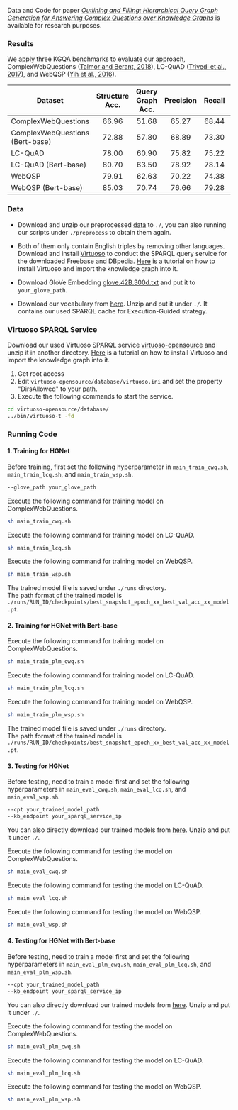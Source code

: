 Data and Code for paper [*Outlining and Filling: Hierarchical Query Graph Generation for Answering Complex Questions over Knowledge Graphs*](https://arxiv.org/abs/2111.00732) is available for research purposes.

### Results
We apply three KGQA benchmarks to evaluate our approach, ComplexWebQuestions ([Talmor and Berant, 2018](https://aclanthology.org/N18-1059.pdf)), LC-QuAD ([Trivedi et al., 2017](https://link.springer.com/chapter/10.1007/978-3-319-68204-4_22)), and WebQSP ([Yih et al., 2016](https://aclanthology.org/P16-2033/)).

| **Dataset**         | Structure Acc. | Query Graph Acc.|  Precision | Recall | F1-score | Hit@1 |
| ------------------- | :------------: | :-------------: | :--------: | :----: | :------: | :---: |
|ComplexWebQuestions  |  66.96         | 51.68           | 65.27      | 68.44  |  64.95   | 65.25 |
|ComplexWebQuestions (Bert-base)  |  72.88        | 57.80           | 68.89      | 73.30  |  68.88   | 68.80 |
|LC-QuAD              |  78.00         | 60.90           | 75.82      | 75.22  |  75.10   | 76.00 |
|LC-QuAD (Bert-base)          |  80.70         | 63.50           | 78.92      | 78.14  |  78.13   | 78.70 |
|WebQSP               |  79.91         | 62.63           | 70.22      | 74.38  |  70.61   | 70.37 |
|WebQSP (Bert-base)              |  85.03         | 70.74           | 76.66      | 79.28  |  76.62   | 76.92 |




### Data
* Download and unzip our preprocessed [data](https://drive.google.com/file/d/15Ux-zn1xYEh-iVFHudHc6044NYWRfcgN/view?usp=sharing) to `./`, you can also running our scripts under `./preprocess` to obtain them again.
  
* Both of them only contain English triples by removing other languages. Download and install [Virtuoso](https://virtuoso.openlinksw.com) to conduct the SPARQL query service for the downloaded Freebase and DBpedia. [Here](https://joernhees.de/blog/2015/11/23/setting-up-a-linked-data-mirror-from-rdf-dumps-dbpedia-2015-04-freebase-wikidata-linkedgeodata-with-virtuoso-7-2-1-and-docker-optional/) is a tutorial on how to install Virtuoso and import the knowledge graph into it.

* Download GloVe Embedding [glove.42B.300d.txt](http://nlp.stanford.edu/data/glove.42B.300d.zip) and put it to `your_glove_path`.

* Download our vocabulary from [here](https://drive.google.com/file/d/1vKqs6r96KTk34-9xz8QS_Dz56OCRNV-U/view?usp=sharing). Unzip and put it under `./`. It contains our used SPARQL cache for Execution-Guided strategy.

### Virtuoso SPARQL Service

Download our used Virtuoso SPARQL service [virtuoso-opensource](https://1drv.ms/u/s!AjOOZxoN9FBQgQ1VXpmcQ6XTb5aJ) and unzip it in another directory. [Here](https://joernhees.de/blog/2015/11/23/setting-up-a-linked-data-mirror-from-rdf-dumps-dbpedia-2015-04-freebase-wikidata-linkedgeodata-with-virtuoso-7-2-1-and-docker-optional/) is a tutorial on how to install Virtuoso and import the knowledge graph into it. 

1. Get root access
2. Edit `virtuoso-opensource/database/virtuoso.ini` and set the property "DirsAllowed" to your path.
3. Execute the following commands to start the service.
```bash
cd virtuoso-opensource/database/
../bin/virtuoso-t -fd
```

### Running Code

#### 1. Training for HGNet
Before training, first set the following hyperparameter in `main_train_cwq.sh`, `main_train_lcq.sh`, and `main_train_wsp.sh`.
```bash
--glove_path your_glove_path
```

Execute the following command for training model on ComplexWebQuestions.
```bash
sh main_train_cwq.sh
```
Execute the following command for training model on LC-QuAD.
```bash
sh main_train_lcq.sh
```
Execute the following command for training model on WebQSP.
```bash
sh main_train_wsp.sh
```
The trained model file is saved under `./runs` directory.  
The path format of the trained model is `./runs/RUN_ID/checkpoints/best_snapshot_epoch_xx_best_val_acc_xx_model.pt`.

#### 2. Training for HGNet with Bert-base

Execute the following command for training model on ComplexWebQuestions.
```bash
sh main_train_plm_cwq.sh
```
Execute the following command for training model on LC-QuAD.
```bash
sh main_train_plm_lcq.sh
```
Execute the following command for training model on WebQSP.
```bash
sh main_train_plm_wsp.sh
```
The trained model file is saved under `./runs` directory.  
The path format of the trained model is `./runs/RUN_ID/checkpoints/best_snapshot_epoch_xx_best_val_acc_xx_model.pt`.

#### 3. Testing for HGNet
Before testing, need to train a model first and set the following hyperparameters in `main_eval_cwq.sh`, `main_eval_lcq.sh`, and `main_eval_wsp.sh`.
```bash
--cpt your_trained_model_path
--kb_endpoint your_sparql_service_ip
```
You can also directly download our trained models from [here](https://1drv.ms/u/s!AjOOZxoN9FBQgQyz64Z8-yIaRsX1). Unzip and put it under `./`.

Execute the following command for testing the model on ComplexWebQuestions.
```bash
sh main_eval_cwq.sh
```
Execute the following command for testing the model on 
LC-QuAD.
```bash
sh main_eval_lcq.sh
```
Execute the following command for testing the model on WebQSP.
```bash
sh main_eval_wsp.sh
```

#### 4. Testing for HGNet with Bert-base
Before testing, need to train a model first and set the following hyperparameters in `main_eval_plm_cwq.sh`, `main_eval_plm_lcq.sh`, and `main_eval_plm_wsp.sh`.
```bash
--cpt your_trained_model_path
--kb_endpoint your_sparql_service_ip
```
You can also directly download our trained models from [here](https://1drv.ms/u/s!AjOOZxoN9FBQgQyz64Z8-yIaRsX1). Unzip and put it under `./`.

Execute the following command for testing the model on ComplexWebQuestions.
```bash
sh main_eval_plm_cwq.sh
```
Execute the following command for testing the model on 
LC-QuAD.
```bash
sh main_eval_plm_lcq.sh
```
Execute the following command for testing the model on WebQSP.
```bash
sh main_eval_plm_wsp.sh
```
